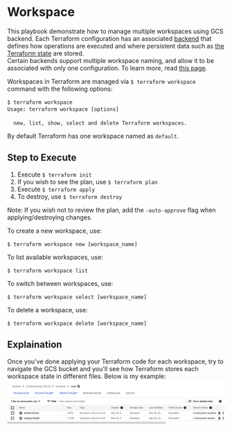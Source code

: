 # Workspace
This playbook demonstrate how to manage multiple workspaces using GCS backend.
Each Terraform configuration has an associated [backend](https://www.terraform.io/language/settings/backends) that defines how operations are executed and where persistent data such as [the Terraform state](https://www.terraform.io/language/state/purpose) are stored.  
Certain backends support multiple workspace naming, and allow it to be associated with only one configuration. To learn more, read [this page](https://www.terraform.io/language/state/workspaces).  

Workspaces in Terraform are managed via `$ terraform workspace` command with the following options:
```
$ terraform workspace
Usage: terraform workspace [options]

  new, list, show, select and delete Terraform workspaces.
```

By default Terraform has one workspace named as `default`.

## Step to Execute
1. Execute `$ terraform init`
2. If you wish to see the plan, use `$ terraform plan`
3. Execute `$ terraform apply`
4. To destroy, use `$ terraform destroy`

Note: If you wish not to review the plan, add the `-auto-approve` flag when applying/destroying changes.  

To create a new workspace, use:
```
$ terraform workspace new [workspace_name]
```

To list available workspaces, use:
```
$ terraform workspace list
```

To switch between workspaces, use:
```
$ terraform workspace select [workspace_name]
```

To delete a workspace, use:
```
$ terraform workspace delete [workspace_name]
```

## Explaination
Once you've done applying your Terraform code for each workspace, try to navigate the GCS bucket and you'll see how Terraform stores each workspace state in different files. Below is my example:
![gcs-workspace](../../assets/gcs-workspace.png "gcs-workspace")